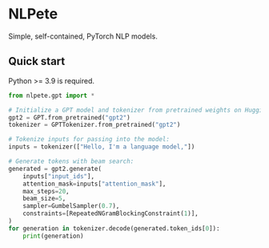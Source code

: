 # NLPete

Simple, self-contained, PyTorch NLP models.

## Quick start

Python >= 3.9 is required.

```python
from nlpete.gpt import *

# Initialize a GPT model and tokenizer from pretrained weights on HuggingFace:
gpt2 = GPT.from_pretrained("gpt2")
tokenizer = GPTTokenizer.from_pretrained("gpt2")

# Tokenize inputs for passing into the model:
inputs = tokenizer(["Hello, I'm a language model,"])

# Generate tokens with beam search:
generated = gpt2.generate(
    inputs["input_ids"],
    attention_mask=inputs["attention_mask"],
    max_steps=20,
    beam_size=5,
    sampler=GumbelSampler(0.7),
    constraints=[RepeatedNGramBlockingConstraint(1)],
)
for generation in tokenizer.decode(generated.token_ids[0]):
    print(generation)
```
